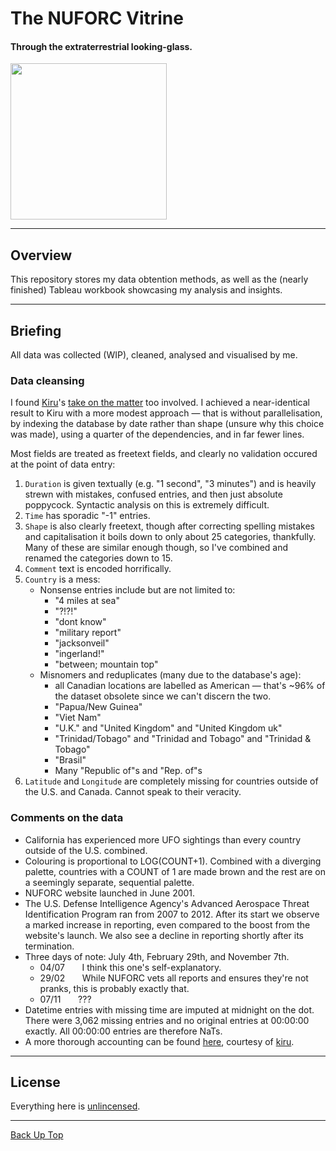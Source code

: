 # The NUFORC Vitrine

#### Through the extraterrestrial looking-glass.

[<img src="https://www.archives.gov/files/topics/ufo-banner2.gif" width="250" height="250"/>](http://www.nuforc.org/)

---

## Overview

This repository stores my data obtention methods, as well as the (nearly finished) Tableau workbook showcasing my analysis and insights.

---

## Briefing

All data was collected (WIP), cleaned, analysed and visualised by me.


### Data cleansing
I found [Kiru](https://github.com/kiru)'s [take on the matter](https://github.com/kiru/ada_project) too involved. I achieved a near-identical result to Kiru with a more modest approach — that is without parallelisation, by indexing the database by date rather than shape (unsure why this choice was made), using a quarter of the dependencies, and in far fewer lines.

Most fields are treated as freetext fields, and clearly no validation occured at the point of data entry:
1.	`Duration` is given textually (e.g. "1 second", "3 minutes") and is heavily strewn with mistakes, confused entries, and then just absolute poppycock. Syntactic analysis on this is extremely difficult.
2.	`Time` has sporadic "-1" entries.
3.	`Shape` is also clearly freetext, though after correcting spelling mistakes and capitalisation it boils down to only about 25 categories, thankfully. Many of these are similar enough though, so I've combined and renamed the categories down to 15.
4.  `Comment` text is encoded horrifically.
5.	`Country` is a mess:
	-	Nonsense entries include but are not limited to:
	    * "4 miles at sea"
		* "?!?!"
		* "dont know"
		* "military report"
		* "jacksonveil"
		* "ingerland!"
		* "between; mountain top"
	-	Misnomers and reduplicates (many due to the database's age):
		  * all Canadian locations are labelled as American — that's ~96% of the dataset obsolete since we can't discern the two.
		* "Papua/New Guinea"
		* "Viet Nam"
		* "U.K." and "United Kingdom" and "United Kingdom uk"
		* "Trinidad/Tobago" and "Trinidad and Tobago" and "Trinidad & Tobago"
		* "Brasil"
		* Many "Republic of"s and "Rep. of"s
6.	`Latitude` and `Longitude` are completely missing for countries outside of the U.S. and Canada. Cannot speak to their veracity.


### Comments on the data
* California has experienced more UFO sightings than every country outside of the U.S. combined.
* Colouring is proportional to LOG(COUNT+1). Combined with a diverging palette, countries with a COUNT of 1 are made brown and the rest are on a seemingly separate, sequential palette.
* NUFORC website launched in June 2001.
* The U.S. Defense Intelligence Agency's Advanced Aerospace Threat Identification Program ran from 2007 to 2012. After its start we observe a marked increase in reporting, even compared to the boost from the website's launch. We also see a decline in reporting shortly after its termination.
* Three days of note: July 4th, February 29th, and November 7th.
  * 04/07 &nbsp;&nbsp;&nbsp;&nbsp;&nbsp; I think this one's self-explanatory.
  * 29/02 &nbsp;&nbsp;&nbsp;&nbsp;&nbsp; While NUFORC vets all reports and ensures they're not pranks, this is probably exactly that.
  * 07/11 &nbsp;&nbsp;&nbsp;&nbsp;&nbsp; ???
* Datetime entries with missing time are imputed at midnight on the dot. There were 3,062 missing entries and no original entries at 00:00:00 exactly. All 00:00:00 entries are therefore NaTs.
* A more thorough accounting can be found [here](https://ada-nuforc-analysis.github.io/), courtesy of [kiru](https://github.com/kiru).

---

## License

Everything here is [unlincensed](LICENSE).

---

[Back Up Top](#the-nuforc-vitrine)
